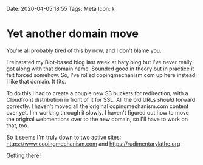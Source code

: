 Date: 2020-04-05 18:55
Tags: Meta
Icon: 🌀

# Yet another domain move

You're all probably tired of this by now, and I don't blame you.

I reinstated my Blot-based blog last week at baty.blog but I've never really got along with that domain name. Sounded good in theory but in practice it felt forced somehow. So, I've rolled copingmechanism.com up here instead. I like that domain. It fits.

To do this I had to create a couple new S3 buckets for redirection, with a Cloudfront distribution in front of it for SSL. All the old URLs _should_ forward correctly. I haven't moved all the original copingmechanism.com content over yet. I'm working through it slowly. I haven't figured out how to move the original webmentions over to the new domain, so I'll have to work on that, too.

So it seems I'm truly down to two active sites: https://www.copingmechanism.com and https://rudimentarylathe.org. 

Getting there!


